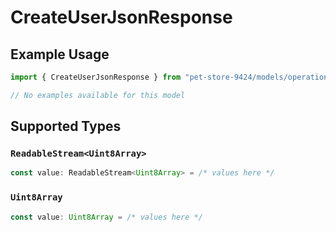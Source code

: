 # CreateUserJsonResponse

## Example Usage

```typescript
import { CreateUserJsonResponse } from "pet-store-9424/models/operations";

// No examples available for this model
```

## Supported Types

### `ReadableStream<Uint8Array>`

```typescript
const value: ReadableStream<Uint8Array> = /* values here */
```

### `Uint8Array`

```typescript
const value: Uint8Array = /* values here */
```


